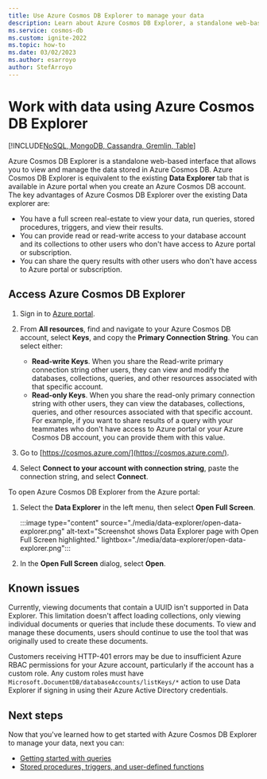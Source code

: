 ```yaml
---
title: Use Azure Cosmos DB Explorer to manage your data 
description: Learn about Azure Cosmos DB Explorer, a standalone web-based interface that allows you to view and manage the data stored in Azure Cosmos DB.
ms.service: cosmos-db
ms.custom: ignite-2022
ms.topic: how-to
ms.date: 03/02/2023
ms.author: esarroyo
author: StefArroyo 
---
```


# Work with data using Azure Cosmos DB Explorer
[!INCLUDE[NoSQL, MongoDB, Cassandra, Gremlin, Table](includes/appliesto-nosql-mongodb-cassandra-gremlin-table.md)]

Azure Cosmos DB Explorer is a standalone web-based interface that allows you to view and manage the data stored in Azure Cosmos DB. Azure Cosmos DB Explorer is equivalent to the existing **Data Explorer** tab that is available in Azure portal when you create an Azure Cosmos DB account. The key advantages of Azure Cosmos DB Explorer over the existing Data explorer are:

- You have a full screen real-estate to view your data, run queries, stored procedures, triggers, and view their results.  
- You can provide read or read-write access to your database account and its collections to other users who don't have access to Azure portal or subscription.  
- You can share the query results with other users who don't have access to Azure portal or subscription.  

## Access Azure Cosmos DB Explorer

1. Sign in to [Azure portal](https://portal.azure.com/).

1. From **All resources**, find and navigate to your Azure Cosmos DB account, select **Keys**, and copy the **Primary Connection String**. You can select either:

   - **Read-write Keys**. When you share the Read-write primary connection string other users, they can view and modify the databases, collections, queries, and other resources associated with that specific account.
   - **Read-only Keys**. When you share the read-only primary connection string with other users, they can view the databases, collections, queries, and other resources associated with that specific account. For example, if you want to share results of a query with your teammates who don't have access to Azure portal or your Azure Cosmos DB account, you can provide them with this value.

1. Go to [https://cosmos.azure.com/](https://cosmos.azure.com/).

1. Select **Connect to your account with connection string**, paste the connection string, and select **Connect**.

To open Azure Cosmos DB Explorer from the Azure portal:

1. Select the **Data Explorer** in the left menu, then select **Open Full Screen**.

   :::image type="content" source="./media/data-explorer/open-data-explorer.png" alt-text="Screenshot shows Data Explorer page with Open Full Screen highlighted." lightbox="./media/data-explorer/open-data-explorer.png":::

1. In the **Open Full Screen** dialog, select **Open**.

## Known issues

Currently, viewing documents that contain a UUID isn't supported in Data Explorer. This limitation doesn't affect loading collections, only viewing individual documents or queries that include these documents. To view and manage these documents, users should continue to use the tool that was originally used to create these documents.

Customers receiving HTTP-401 errors may be due to insufficient Azure RBAC permissions for your Azure account, particularly if the account has a custom role. Any custom roles must have `Microsoft.DocumentDB/databaseAccounts/listKeys/*` action to use Data Explorer if signing in using their Azure Active Directory credentials.

## Next steps

Now that you've learned how to get started with Azure Cosmos DB Explorer to manage your data, next you can:

- [Getting started with queries](nosql/query/getting-started.md)
- [Stored procedures, triggers, and user-defined functions](stored-procedures-triggers-udfs.md)
